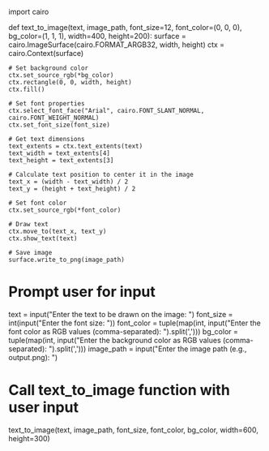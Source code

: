 import cairo

def text_to_image(text, image_path, font_size=12, font_color=(0, 0, 0), bg_color=(1, 1, 1), width=400, height=200):
    surface = cairo.ImageSurface(cairo.FORMAT_ARGB32, width, height)
    ctx = cairo.Context(surface)
    
    # Set background color
    ctx.set_source_rgb(*bg_color)
    ctx.rectangle(0, 0, width, height)
    ctx.fill()
    
    # Set font properties
    ctx.select_font_face("Arial", cairo.FONT_SLANT_NORMAL, cairo.FONT_WEIGHT_NORMAL)
    ctx.set_font_size(font_size)
    
    # Get text dimensions
    text_extents = ctx.text_extents(text)
    text_width = text_extents[4]
    text_height = text_extents[3]
    
    # Calculate text position to center it in the image
    text_x = (width - text_width) / 2
    text_y = (height + text_height) / 2
    
    # Set font color
    ctx.set_source_rgb(*font_color)
    
    # Draw text
    ctx.move_to(text_x, text_y)
    ctx.show_text(text)
    
    # Save image
    surface.write_to_png(image_path)

# Prompt user for input
text = input("Enter the text to be drawn on the image: ")
font_size = int(input("Enter the font size: "))
font_color = tuple(map(int, input("Enter the font color as RGB values (comma-separated): ").split(',')))
bg_color = tuple(map(int, input("Enter the background color as RGB values (comma-separated): ").split(',')))
image_path = input("Enter the image path (e.g., output.png): ")

# Call text_to_image function with user input
text_to_image(text, image_path, font_size, font_color, bg_color, width=600, height=300)
